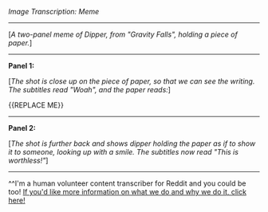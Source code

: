 *Image Transcription: Meme*

---

[*A two-panel meme of Dipper, from "Gravity Falls", holding a piece of paper.*]

---

**Panel 1:**

[*The shot is close up on the piece of paper, so that we can see the writing. The subtitles read "Woah", and the paper reads:*]

{{REPLACE ME}}

---

**Panel 2:**

[*The shot is further back and shows dipper holding the paper as if to show it to someone, looking up with a smile. The subtitles now read "This is worthless!"*]

---

^^I'm&#32;a&#32;human&#32;volunteer&#32;content&#32;transcriber&#32;for&#32;Reddit&#32;and&#32;you&#32;could&#32;be&#32;too!&#32;[If&#32;you'd&#32;like&#32;more&#32;information&#32;on&#32;what&#32;we&#32;do&#32;and&#32;why&#32;we&#32;do&#32;it,&#32;click&#32;here!](https://www.reddit.com/r/TranscribersOfReddit/wiki/index)
